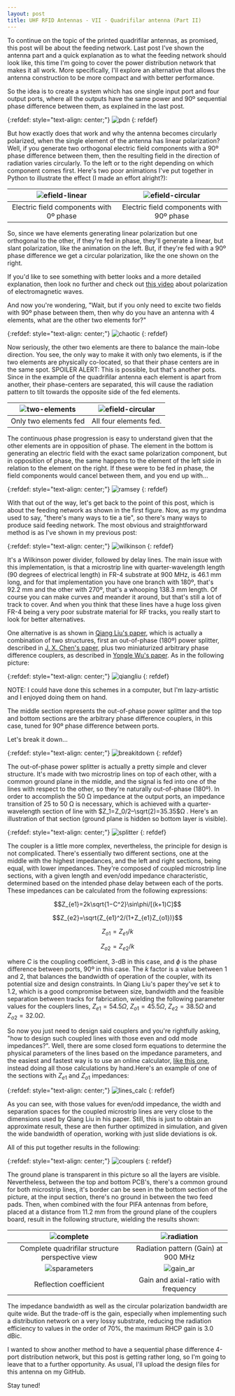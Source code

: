 ```yaml
---
layout: post
title: UHF RFID Antennas - VII - Quadrifilar antenna (Part II)
---
```


To continue on the topic of the printed quadrifilar antennas, as promised, this post will be about the feeding network. Last post I've shown the antenna part and a quick explanation as to what the feeding network should look like, this time I'm going to cover the power distribution network that makes it all work. More specifically, I'll explore an alternative that allows the antenna construction to be more compact and with better performance.

So the idea is to create a system which has one single input port and four output ports, where all the outputs have the same power and 90º sequential phase difference between them, as explained in the last post. 

{:refdef: style="text-align: center;"}
![pdn](/images/post8/pdn.png)
{: refdef}

But how exactly does that work and why the antenna becomes circularly polarized, when the single element of the antenna has linear polarization? Well, if you generate two orthogonal electric field components with a 90º phase difference between them, then the resulting field in the direction of radiation varies circularly. To the left or to the right depending on which component comes first. Here's two poor animations I've put together in Python to illustrate the effect (I made an effort alright?):

![efield-linear](/images/post8/linear_pol_corr.gif) | ![efield-circular](/images/post8/circular_pol_corr.gif)
:-------------------------:|:-------------------------:
Electric field components with 0º phase | Electric field components with 90º phase

So, since we have elements generating linear polarization but one orthogonal to the other, if they're fed in phase, they'll generate a linear, but slant polarization, like the animation on the left. But, if they're fed with a 90º phase difference we get a circular polarization, like the one shown on the right.

If you'd like to see something with better looks and a more detailed explanation, then look no further and check out [this video](https://youtu.be/8YkfEft4p-w) about polarization of electromagnetic waves. 

And now you're wondering, "Wait, but if you only need to excite two fields with 90º phase between them, then why do you have an antenna with 4 elements, what are the other two elements for?"

{:refdef: style="text-align: center;"}
![chaotic](/images/post8/playing_alignment.gif)
{: refdef}

Now seriously, the other two elements are there to balance the main-lobe direction. You see, the only way to make it with only two elements, is if the two elements are physically co-located, so that their phase centers are in the same spot. SPOILER ALERT: This is possible, but that's another pots.
Since in the example of the quadrifilar antenna each element is apart from another, their phase-centers are separated, this will cause the radiation pattern to tilt towards the opposite side of the fed elements.

![two-elements](/images/post8/two_ports_90.png) | ![efield-circular](/images/post8/four_ports_90.png)
:-------------------------:|:-------------------------:
Only two elements fed | All four elements fed.

The continuous phase progression is easy to understand given that the other elements are in opposition of phase. The element in the bottom is generating an electric field with the exact same polarization component, but in opposition of phase, the same happens to the element of the left side in relation to the element on the right. If these were to be fed in phase, the field components would cancel between them, and you end up with...

{:refdef: style="text-align: center;"}
![ramsey](/images/post8/pieces_of.gif)
{: refdef}

With that out of the way, let's get back to the point of this post, which is about the feeding network as shown in the first figure. Now, as my grandma used to say, "there's many ways to tie a tie", so there's many ways to produce said feeding network. The most obvious and straightforward method is as I've shown in my previous post:

{:refdef: style="text-align: center;"}
![wilkinson](/images/post8/wilkinson_nw.jpg)
{: refdef}

It's a Wilkinson power divider, followed by delay lines. The main issue with this implementation, is that a microstrip line with quarter-wavelength length (90 degrees of electrical length) in FR-4 substrate at 900 MHz, is 46.1 mm long, and for that implementation you have one branch with 180º, that's 92.2 mm and the other with 270º, that's a whooping 138.3 mm length. Of course you can make curves and meander it around, but that's still a lot of track to cover. And when you think that these lines have a huge loss given FR-4 being a very poor substrate material for RF tracks, you really start to look for better alternatives.

One alternative is as shown in [Qiang Liu's paper](https://ieeexplore.ieee.org/document/7042302), which is actually a combination of two structures, first an out-of-phase (180º) power splitter, described in [J. X. Chen's paper](https://digital-library.theiet.org/content/journals/10.1049/el_20061767), plus two miniaturized arbitrary phase difference couplers, as described in [Yongle Wu's paper](https://ieeexplore.ieee.org/document/6515706). As in the following picture:

{:refdef: style="text-align: center;"}
![qiangliu](/images/post8/qiangliu_nw.jpg)
{: refdef}

NOTE: I could have done this schemes in a computer, but I'm lazy-artistic and I enjoyed doing them on hand.

The middle section represents the out-of-phase power splitter and the top and bottom sections are the arbitrary phase difference couplers, in this case, tuned for 90º phase difference between ports. 

Let's break it down...

{:refdef: style="text-align: center;"}
![breakitdown](/images/post8/breakitdown.gif)
{: refdef}

The out-of-phase power splitter is actually a pretty simple and clever structure. It's made with two microstrip lines on top of each other, with a common ground plane in the middle, and the signal is fed into one of the lines with respect to the other, so they're naturally out-of-phase (180º). In order to accomplish the 50  Ω  impedance at the output ports, an impedance transition of 25 to 50  Ω  is necessary, which is achieved with a quarter-wavelength section of line with  $Z_1=Z_0/2–\sqrt(2)=35.35$Ω . Here's an illustration of that section (ground plane is hidden so bottom layer is visible).

{:refdef: style="text-align: center;"}
![splitter](/images/post8/splitter.png)
{: refdef}

The coupler is a little more complex, nevertheless, the principle for design is not complicated. There's essentially two different sections, one at the middle with the highest impedances, and the left and right sections, being equal, with lower impedances. They're composed of coupled microstrip line sections, with a given length and even/odd impedance characteristic, determined based on the intended phase delay between each of the ports. These impedances can be calculated from the following expressions:

$$Z_{e1}=2k\sqrt{1−C^2}\sin\phi/[(k+1)C]$$

$$Z_{e2}=\sqrt{Z_{e1}^2/(1+Z_{e1}Z_{o1})}$$

$$Z_{o1}=Z_{e1}/k$$

$$Z_{o2}=Z_{e2}/k$$

where  $C$  is the coupling coefficient, 3-dB in this case, and $\phi$ is the phase difference between ports, 90º in this case. The $k$ factor is a value between 1 and 2, that balances the bandwidth of operation of the coupler, with its potential size and design constraints. In Qiang Liu's paper they've set $k$ to 1.2, which is a good compromise between size, bandwidth and the feasible separation between tracks for fabrication, wielding the following parameter values for the couplers lines, $Z_{e1}=54.5 \Omega$, $Z_{o1}=45.5 \Omega$, $Z_{e2}=38.5\Omega$ and $Z_{o2}=32.0 \Omega$.

So now you just need to design said couplers and you're rightfully asking, "how to design such coupled lines with those even and odd mode impedances?". Well, there are some closed form equations to determine the physical parameters of the lines based on the impedance parameters, and the easiest and fastest way is to use an online calculator, [like this one](http://wcalc.sourceforge.net/cgi-bin/coupled_microstrip.cgi), instead doing all those calculations by hand.Here's an example of one of the sections with $Z_{e1}$ and $Z_{o1}$ impedances:

{:refdef: style="text-align: center;"}
![lines_calc](/images/post8/coupled_lines_calc.png)
{: refdef}

As you can see, with those values for even/odd impedance, the width and separation spaces for the coupled microstrip lines are very close to the dimensions used by Qiang Liu in his paper. Still, this is just to obtain an approximate result, these are then further optimized in simulation, and given the wide bandwidth of operation, working with just slide deviations is ok.

All of this put together results in the following:

{:refdef: style="text-align: center;"}
![couplers](/images/post8/couplers.png)
{: refdef}

The ground plane is transparent in this picture so all the layers are visible. Nevertheless, between the top and bottom PCB's, there's a common ground for both microstrip lines, it's border can be seen in the bottom section of the picture, at the input section, there's no ground in between the two feed pads.
Then, when combined with the four PIFA antennas from before, placed at a distance from  11.2 mm from the ground plane of the couplers board, result in the following structure, wielding the results shown:

![complete](/images/post8/quadrifilar_complete.png) | ![radiation](/images/post8/radiation_3d.png)
:-------------------------:|:-------------------------:
Complete quadrifilar structure perspective view | Radiation pattern (Gain) at 900 MHz
![sparameters](/images/post8/sparameters.png) | ![gain_ar](/images/post8/radiation-ar-wfreq.png)
Reflection coefficient | Gain and axial-ratio with frequency

The impedance bandwidth as well as the circular polarization bandwidth are quite wide. But the trade-off is the gain, especially when implementing such a distribution network on a very lossy substrate, reducing the radiation efficiency to values in the order of 70%, the maximum RHCP gain is 3.0 dBic.

I wanted to show another method to have a sequential phase difference 4-port distribution network, but this post is getting rather long, so I'm going to leave that to a further opportunity. As usual, I'll upload the design files for this antenna on my GitHub.


Stay tuned!
